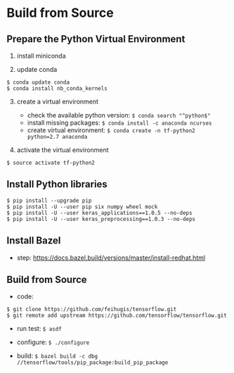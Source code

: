 # Build from Source

## Prepare the Python Virtual Environment

1. install miniconda

2. update conda 

```
$ conda update conda
$ conda install nb_conda_kernels
```

3. create a virtual environment

    - check the available python version: `$ conda search "^python$"`
    - install missing packages: `$ conda install -c anaconda ncurses`
    - create virtual environment: `$ conda create -n tf-python2 python=2.7 anaconda`

4. activate the virtual environment

```
$ source activate tf-python2
```

## Install Python libraries

```
$ pip install --upgrade pip
$ pip install -U --user pip six numpy wheel mock
$ pip install -U --user keras_applications==1.0.5 --no-deps
$ pip install -U --user keras_preprocessing==1.0.3 --no-deps
```

## Install Bazel

  - step: https://docs.bazel.build/versions/master/install-redhat.html

## Build from Source
  - code: 
  ```
  $ git clone https://github.com/feihugis/tensorflow.git
  $ git remote add upstream https://github.com/tensorflow/tensorflow.git
  ```

  - run test: `$ asdf`

  - configure: `$ ./configure`

  - build: `$ bazel build -c dbg //tensorflow/tools/pip_package:build_pip_package`
